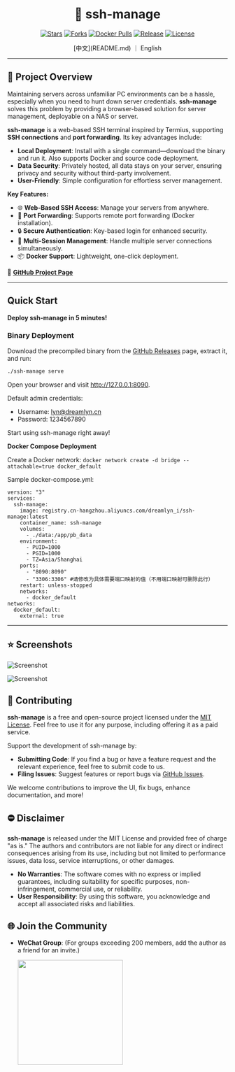<h1 align="center">🔑 ssh-manage</h1>
<div align="center">

[![Stars](https://img.shields.io/github/stars/dreamlyn/ssh-manage?style=flat)](https://github.com/dreamlyn/ssh-manage)
[![Forks](https://img.shields.io/github/forks/dreamlyn/ssh-manage?style=flat)](https://github.com/dreamlyn/ssh-manage)
[![Docker Pulls](https://img.shields.io/docker/pulls/dreamlyn/ssh-manage?style=flat)](https://hub.docker.com/r/dreamlyn/ssh-manage)
[![Release](https://img.shields.io/github/v/release/dreamlyn/ssh-manage?sort=semver)](https://github.com/dreamlyn/ssh-manage/releases)
[![License](https://img.shields.io/github/license/dreamlyn/ssh-manage)](https://mit-license.org/)

</div>
<div align="center">
[中文](README.md) ｜ English
</div>

---

## 🚩 Project Overview

Maintaining servers across unfamiliar PC environments can be a hassle, especially when you need to hunt down server credentials. **ssh-manage** solves this problem by providing a browser-based solution for server management, deployable on a NAS or server.

**ssh-manage** is a web-based SSH terminal inspired by Termius, supporting **SSH connections** and **port forwarding**. Its key advantages include:

- **Local Deployment**: Install with a single command—download the binary and run it. Also supports Docker and source code deployment.
- **Data Security**: Privately hosted, all data stays on your server, ensuring privacy and security without third-party involvement.
- **User-Friendly**: Simple configuration for effortless server management.

**Key Features:**

- 🌐 **Web-Based SSH Access**: Manage your servers from anywhere.
- 🔄 **Port Forwarding**: Supports remote port forwarding (Docker installation).
- 🔒 **Secure Authentication**: Key-based login for enhanced security.
- 📂 **Multi-Session Management**: Handle multiple server connections simultaneously.
- 📦 **Docker Support**: Lightweight, one-click deployment.

🚀 [**GitHub Project Page**](https://github.com/dreamlyn/ssh-manage)

---

## **Quick Start**

**Deploy ssh-manage in 5 minutes!**

### **Binary Deployment**
Download the precompiled binary from the [GitHub Releases](https://github.com/dreamlyn/ssh-manage/releases) page, extract it, and run:

```bash
./ssh-manage serve
```
Open your browser and visit http://127.0.0.1:8090.

Default admin credentials:

- Username: lyn@dreamlyn.cn
- Password: 1234567890

Start using ssh-manage right away!

**Docker Compose Deployment**

Create a Docker network:
`docker network create -d bridge --attachable=true docker_default`

Sample docker-compose.yml:
```
version: "3"
services:
  ssh-manage:
    image: registry.cn-hangzhou.aliyuncs.com/dreamlyn_i/ssh-manage:latest
    container_name: ssh-manage
    volumes:
      - ./data:/app/pb_data
    environment:
      - PUID=1000
      - PGID=1000
      - TZ=Asia/Shanghai
    ports:
      - "8090:8090"
      - "3306:3306" #请修改为具体需要端口映射的值（不用端口映射可删除此行）
    restart: unless-stopped
    networks:
      - docker_default
networks:
  docker_default:
    external: true
```

---

## ⭐ Screenshots

![Screenshot](https://img.dreamlyn.cn:8443/i/2025/03/19/111534.webp)

![Screenshot](https://img.dreamlyn.cn:8443/i/2025/03/19/111801.webp)

## 🤝 Contributing

**ssh-manage** is a free and open-source project licensed under the [MIT License](./LICENSE.md). Feel free to use it for any purpose, including offering it as a paid service.

Support the development of ssh-manage by:

- **Submitting Code**: If you find a bug or have a feature request and the relevant experience, feel free to submit code to us.
- **Filing Issues**: Suggest features or report bugs via [GitHub Issues](https://github.com/dreamlyn/ssh-manage/issues).

We welcome contributions to improve the UI, fix bugs, enhance documentation, and more!

## ⛔ Disclaimer

**ssh-manage** is released under the MIT License and provided free of charge "as is." The authors and contributors are not liable for any direct or indirect consequences arising from its use, including but not limited to performance issues, data loss, service interruptions, or other damages.

- **No Warranties**: The software comes with no express or implied guarantees, including suitability for specific purposes, non-infringement, commercial use, or reliability.
- **User Responsibility**: By using this software, you acknowledge and accept all associated risks and liabilities.

## 🌐 Join the Community

- **WeChat Group**: (For groups exceeding 200 members, add the author as a friend for an invite.)
  
  <img src="https://img.dreamlyn.cn:8443/i/2025/03/19/113416.webp" width="240"/>

<!-- ## 🚀 Star Trend Chart

[![Stargazers over time](https://starchart.cc/dreamlyn/ssh-manage.svg?variant=adaptive)](https://starchart.cc/dreamlyn/ssh-manage) -->